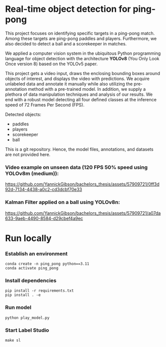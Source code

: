 # Real-time object detection for ping-pong
This project focuses on identifying specific targets in a ping-pong match. Among these targets are ping-pong paddles and players. Furthermore, we also decided to detect a ball and a scorekeeper in matches. 

We applied a computer vision system in the ubiquitous Python programming language for object detection with the architecture **YOLOv8** (You Only Look Once version 8) based on the YOLOv5 paper. 

This project gets a video input, draws the enclosing bounding boxes around objects of interest, and displays the video with predictions. We acquire unlabeled data and annotate it manually while also utilizing the pre-annotation method with a pre-trained model. In addition, we supply a plethora of data manipulation techniques and analysis of our results. We end with a robust model detecting all four defined classes at the inference speed of 72 Frames Per Second (FPS).

Detected objects:
-   paddles
-   players
-   scorekeeper
-   ball

This is a git repository. Hence, the model files, annotations, and datasets are not provided here.


### Video example on unseen data (120 FPS 50% speed using YOLOv8m (medium)):


https://github.com/YannickGibson/bachelors_thesis/assets/57909721/0ff3d92d-7134-4438-a0c2-cd3dcbf70e33


### Kalman Filter applied on a ball using YOLOv8n:


https://github.com/YannickGibson/bachelors_thesis/assets/57909721/a07da633-9aeb-4490-8584-d29cbef4a9ec




# Run locally

### Establish an environment
```
conda create -n ping_pong python==3.11
conda activate ping_pong
```
### Install dependencies
```
pip install -r requirements.txt
pip install . -e
```
### Run model
```
python play_model.py
```

### Start Label Studio
```
make sl
```

